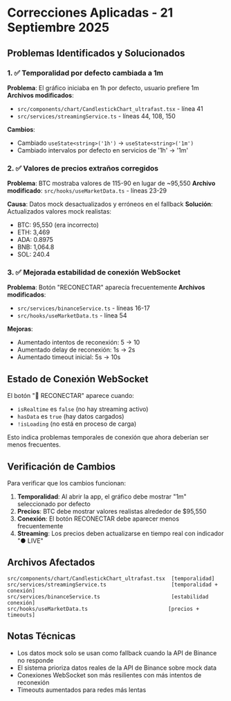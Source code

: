 # Correcciones Aplicadas - 21 Septiembre 2025

## Problemas Identificados y Solucionados

### 1. ✅ Temporalidad por defecto cambiada a 1m

**Problema**: El gráfico iniciaba en 1h por defecto, usuario prefiere 1m
**Archivos modificados**:
- `src/components/chart/CandlestickChart_ultrafast.tsx` - línea 41
- `src/services/streamingService.ts` - líneas 44, 108, 150

**Cambios**:
- Cambiado `useState<string>('1h')` → `useState<string>('1m')`
- Cambiado intervalos por defecto en servicios de '1h' → '1m'

### 2. ✅ Valores de precios extraños corregidos

**Problema**: BTC mostraba valores de 115-90 en lugar de ~95,550
**Archivo modificado**: `src/hooks/useMarketData.ts` - líneas 23-29

**Causa**: Datos mock desactualizados y erróneos en el fallback
**Solución**: Actualizados valores mock realistas:
- BTC: 95,550 (era incorrecto)
- ETH: 3,469
- ADA: 0.8975 
- BNB: 1,064.8
- SOL: 240.4

### 3. ✅ Mejorada estabilidad de conexión WebSocket

**Problema**: Botón "RECONECTAR" aparecía frecuentemente
**Archivos modificados**:
- `src/services/binanceService.ts` - líneas 16-17
- `src/hooks/useMarketData.ts` - línea 54

**Mejoras**:
- Aumentado intentos de reconexión: 5 → 10
- Aumentado delay de reconexión: 1s → 2s
- Aumentado timeout inicial: 5s → 10s

## Estado de Conexión WebSocket

El botón "🔄 RECONECTAR" aparece cuando:
- `isRealtime` es `false` (no hay streaming activo)
- `hasData` es `true` (hay datos cargados)
- `!isLoading` (no está en proceso de carga)

Esto indica problemas temporales de conexión que ahora deberían ser menos frecuentes.

## Verificación de Cambios

Para verificar que los cambios funcionan:

1. **Temporalidad**: Al abrir la app, el gráfico debe mostrar "1m" seleccionado por defecto
2. **Precios**: BTC debe mostrar valores realistas alrededor de $95,550
3. **Conexión**: El botón RECONECTAR debe aparecer menos frecuentemente
4. **Streaming**: Los precios deben actualizarse en tiempo real con indicador "● LIVE"

## Archivos Afectados

```
src/components/chart/CandlestickChart_ultrafast.tsx  [temporalidad]
src/services/streamingService.ts                     [temporalidad + conexión]
src/services/binanceService.ts                       [estabilidad conexión]
src/hooks/useMarketData.ts                          [precios + timeouts]
```

## Notas Técnicas

- Los datos mock solo se usan como fallback cuando la API de Binance no responde
- El sistema prioriza datos reales de la API de Binance sobre mock data
- Conexiones WebSocket son más resilientes con más intentos de reconexión
- Timeouts aumentados para redes más lentas
